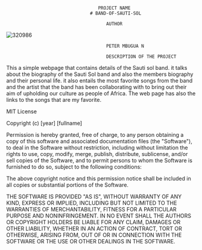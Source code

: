                                       PROJECT NAME 
                                   # BAND-OF-SAUTI-SOL
                                   
                                         AUTHOR
![320986](https://github.com/Petermbugu/BAND-OF-SAUTI-SOL/assets/125895000/282c4ff9-e67a-4f51-9523-cb97d8e445b3)
                                     
                                         PETER MBUGUA N

                                         DESCRIPTION OF THE PROJECT
This a simple webpage that contains details of the Sauti sol band. it talks about the biography of the Sauti Sol band and also the members biography and their personal life. it also entails the most favorite songs from the band and the artist that the band has been collaborating with to bring out their aim of upholding our culture as people of Africa. The web page has also the links to the songs that are my favorite.

MIT License

Copyright (c) [year] [fullname]

Permission is hereby granted, free of charge, to any person obtaining a copy
of this software and associated documentation files (the "Software"), to deal
in the Software without restriction, including without limitation the rights
to use, copy, modify, merge, publish, distribute, sublicense, and/or sell
copies of the Software, and to permit persons to whom the Software is
furnished to do so, subject to the following conditions:

The above copyright notice and this permission notice shall be included in all
copies or substantial portions of the Software.

THE SOFTWARE IS PROVIDED "AS IS", WITHOUT WARRANTY OF ANY KIND, EXPRESS OR
IMPLIED, INCLUDING BUT NOT LIMITED TO THE WARRANTIES OF MERCHANTABILITY,
FITNESS FOR A PARTICULAR PURPOSE AND NONINFRINGEMENT. IN NO EVENT SHALL THE
AUTHORS OR COPYRIGHT HOLDERS BE LIABLE FOR ANY CLAIM, DAMAGES OR OTHER
LIABILITY, WHETHER IN AN ACTION OF CONTRACT, TORT OR OTHERWISE, ARISING FROM,
OUT OF OR IN CONNECTION WITH THE SOFTWARE OR THE USE OR OTHER DEALINGS IN THE
SOFTWARE.
